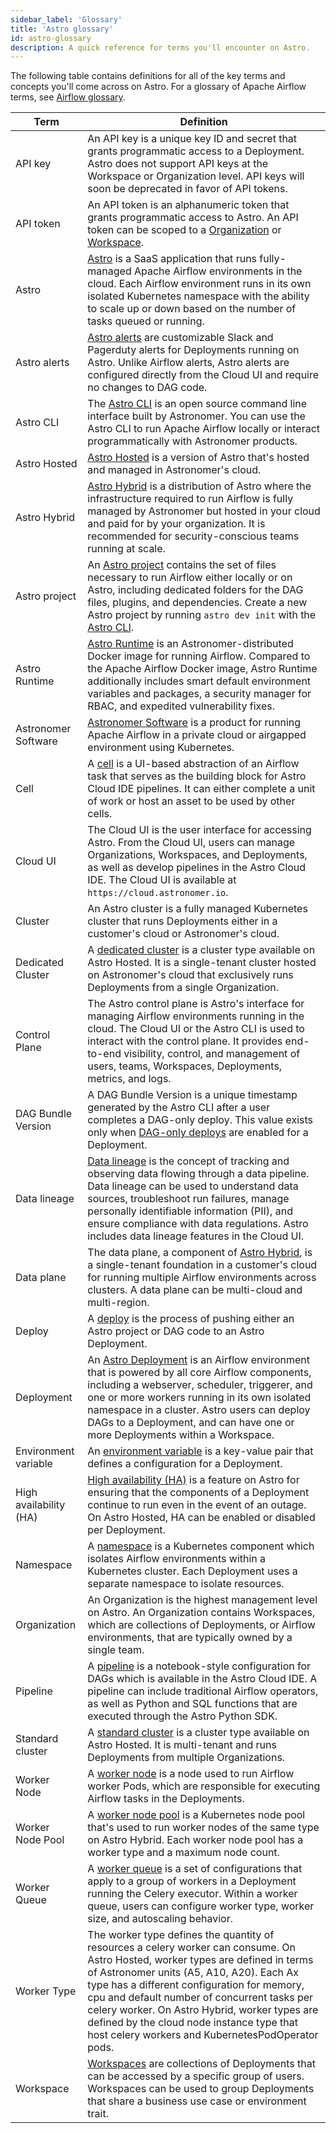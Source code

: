 ```yaml
---
sidebar_label: 'Glossary'
title: 'Astro glossary'
id: astro-glossary
description: A quick reference for terms you'll encounter on Astro.
---
```

The following table contains definitions for all of the key terms and concepts you'll come across on Astro. For a glossary of Apache Airflow terms, see [Airflow glossary](https://docs.astronomer.io/learn/airflow-glossary).

| Term | Definition |
|------|-------------|
| API key | An API key is a unique key ID and secret that grants programmatic access to a Deployment. Astro does not support API keys at the Workspace or Organization level. API keys will soon be deprecated in favor of API tokens. |
| API token | An API token is an alphanumeric token that grants programmatic access to Astro. An API token can be scoped to a [Organization](organization-api-tokens.md) or [Workspace](workspace-api-tokens.md). |
| Astro | [Astro](https://www.astronomer.io/product/) is a SaaS application that runs fully-managed Apache Airflow environments in the cloud. Each Airflow environment runs in its own isolated Kubernetes namespace with the ability to scale up or down based on the number of tasks queued or running. |
| Astro alerts | [Astro alerts](alerts.md) are customizable Slack and Pagerduty alerts for Deployments running on Astro. Unlike Airflow alerts, Astro alerts are configured directly from the Cloud UI and require no changes to DAG code. |
| Astro CLI | The [Astro CLI](cli/overview.md) is an open source command line interface built by Astronomer. You can use the Astro CLI to run Apache Airflow locally or interact programmatically with Astronomer products. |
| Astro Hosted | [Astro Hosted](astro-architecture.md) is a version of Astro that's hosted and managed in Astronomer's cloud. |
| Astro Hybrid | [Astro Hybrid](hybrid-overview.md) is a distribution of Astro where the infrastructure required to run Airflow is fully managed by Astronomer but hosted in your cloud and paid for by your organization. It is recommended for security-conscious teams running at scale. |
| Astro project | An [Astro project](develop-project.md) contains the set of files necessary to run Airflow either locally or on Astro, including dedicated folders for the DAG files, plugins, and dependencies. Create a new Astro project by running `astro dev init` with the [Astro CLI](https://docs.astronomer.io/astro/cli/overview). |
| Astro Runtime | [Astro Runtime](runtime-image-architecture.md) is an Astronomer-distributed Docker image for running Airflow. Compared to the Apache Airflow Docker image, Astro Runtime additionally includes smart default environment variables and packages, a security manager for RBAC, and expedited vulnerability fixes. |
| Astronomer Software | [Astronomer Software](https://docs.astronomer.io/software) is a product for running Apache Airflow in a private cloud or airgapped environment using Kubernetes. |
| Cell | A [cell](cloud-ide/quickstart.md#step-3-create-a-python-cell) is a UI-based abstraction of an Airflow task that serves as the building block for Astro Cloud IDE pipelines. It can either complete a unit of work or host an asset to be used by other cells. |
| Cloud UI | The Cloud UI is the user interface for accessing Astro. From the Cloud UI, users can manage Organizations, Workspaces, and Deployments, as well as develop pipelines in the Astro Cloud IDE. The Cloud UI is available at `https://cloud.astronomer.io`. |
| Cluster | An Astro cluster is a fully managed Kubernetes cluster that runs Deployments either in a customer's cloud or Astronomer's cloud. |
| Dedicated Cluster | A [dedicated cluster](create-dedicated-cluster.md) is a cluster type available on Astro Hosted. It is a single-tenant cluster hosted on Astronomer's cloud that exclusively runs Deployments from a single Organization. |
| Control Plane | The Astro control plane is Astro's interface for managing Airflow environments running in the cloud. The Cloud UI or the Astro CLI is used to interact with the control plane. It provides end-to-end visibility, control, and management of users, teams, Workspaces, Deployments, metrics, and logs.|
| DAG Bundle Version | A DAG Bundle Version is a unique timestamp generated by the Astro CLI after a user completes a DAG-only deploy. This value exists only when [DAG-only deploys](deploy-code.md#deploy-dags-only) are enabled for a Deployment. |
| Data lineage | [Data lineage](data-lineage-concepts.md) is the concept of tracking and observing data flowing through a data pipeline. Data lineage can be used to understand data sources, troubleshoot run failures, manage personally identifiable information (PII), and ensure compliance with data regulations. Astro includes data lineage features in the Cloud UI.  |
| Data plane | The data plane, a component of [Astro Hybrid](hybrid-overview.md), is a single-tenant foundation in a customer's cloud for running multiple Airflow environments across clusters. A data plane can be multi-cloud and multi-region. |
| Deploy | A [deploy](deploy-code.md) is the process of pushing either an Astro project or DAG code to an Astro Deployment. |
| Deployment | An [Astro Deployment](create-deployment.md) is an Airflow environment that is powered by all core Airflow components, including a webserver, scheduler, triggerer, and one or more workers running in its own isolated namespace in a cluster. Astro users can deploy DAGs to a Deployment, and can have one or more Deployments within a Workspace. |
| Environment variable| An [environment variable](environment-variables.md) is a key-value pair that defines a configuration for a Deployment.  |
| High availability (HA) | [High availability (HA)](configure-deployment-resources.md#enable-high-availability) is a feature on Astro for ensuring that the components of a Deployment continue to run even in the event of an outage. On Astro Hosted, HA can be enabled or disabled per Deployment. |
| Namespace | A [namespace](https://kubernetes.io/docs/concepts/overview/working-with-objects/namespaces/) is a Kubernetes component which isolates Airflow environments within a Kubernetes cluster. Each Deployment uses a separate namespace to isolate resources. |
| Organization | An Organization is the highest management level on Astro. An Organization contains Workspaces, which are collections of Deployments, or Airflow environments, that are typically owned by a single team.  |
| Pipeline | A [pipeline](cloud-ide/quickstart.md#step-2-create-a-pipeline) is a notebook-style configuration for DAGs which is available in the Astro Cloud IDE. A pipeline can include traditional Airflow operators, as well as Python and SQL functions that are executed through the Astro Python SDK. |
| Standard cluster | A [standard cluster](resource-reference-hosted.md#standard-cluster-configurations) is a cluster type available on Astro Hosted. It is multi-tenant and runs Deployments from multiple Organizations. |
| Worker Node | A [worker node](resource-reference-hosted.md#worker-type) is a node used to run Airflow worker Pods, which are responsible for executing Airflow tasks in the Deployments. |
| Worker Node Pool | A [worker node pool](manage-hybrid-clusters.md#about-worker-node-pools) is a Kubernetes node pool that's used to run worker nodes of the same type on Astro Hybrid. Each worker node pool has a worker type and a maximum node count.  |
| Worker Queue | A [worker queue](configure-worker-queues.md) is a set of configurations that apply to a group of workers in a Deployment running the Celery executor. Within a worker queue, users can configure worker type, worker size, and autoscaling behavior.|
| Worker Type | The worker type defines the quantity of resources a celery worker can consume. On Astro Hosted, worker types are defined in terms of Astronomer units (A5, A10, A20). Each Ax type has a different configuration for memory, cpu and default number of concurrent tasks per celery worker. On Astro Hybrid, worker types are defined by the cloud node instance type that host celery workers and KubernetesPodOperator pods. |
| Workspace | [Workspaces](manage-workspaces.md) are collections of Deployments that can be accessed by a specific group of users. Workspaces can be used to group Deployments that share a business use case or environment trait. |
